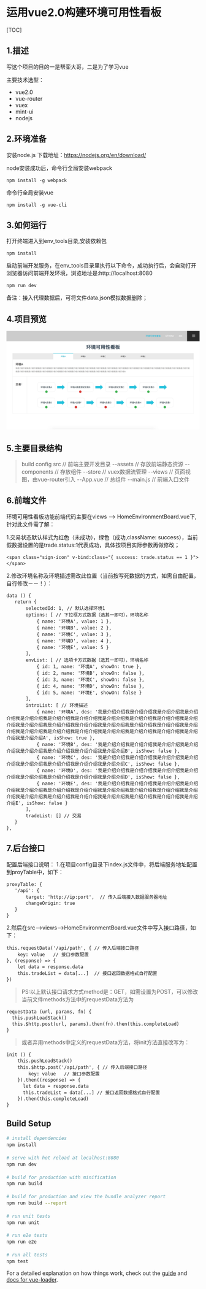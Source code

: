 # 运用vue2.0构建环境可用性看板
[TOC]

## 1.描述
写这个项目的目的一是帮栾大哥，二是为了学习vue

主要技术选型：
- vue2.0
- vue-router
- vuex
- mint-ui
- nodejs

## 2.环境准备
安装node.js
下载地址：https://nodejs.org/en/download/

node安装成功后，命令行全局安装webpack

```
npm install -g webpack
```

命令行全局安装vue

```
npm install -g vue-cli
```

## 3.如何运行
打开终端进入到env_tools目录,安装依赖包

```
npm install
```

启动前端开发服务，在env_tools目录里执行以下命令，成功执行后，会自动打开浏览器访问前端开发环境，浏览地址是:http://localhost:8080

```
npm run dev
```

备注：接入代理数据后，可将文件data.json模拟数据删除；

## 4.项目预览
![Mou icon](./preview/home.jpg)

## 5.主要目录结构
> build
> config 
> src          // 前端主要开发目录
> --assets     // 存放前端静态资源
> --components // 存放组件
> --store      // vuex数据流管理
> --views      // 页面视图，由vue-router引入
> --App.vue    // 总组件
> --main.js    // 前端入口文件

## 6.前端文件
环境可用性看板功能前端代码主要在views --> HomeEnvironmentBoard.vue下,针对此文件需了解：

1.交易状态默认样式为红色（未成功），绿色（成功,className: success），当前假数据设置的是trade.status:1代表成功，具体按项目实际参数再做修改；

```
<span class="sign-icon" v-bind:class="{ success: trade.status == 1 }"></span>
```

2.修改环境名称及环境描述需改此位置（当前按写死数据的方式，如需自由配置，自行修改－－！）：

```
data () {
   return {
       selectedId: 1, // 默认选择环境1
       options: [ // 下拉框方式数据（选其一即可），环境名称
           { name: '环境A', value: 1 },
           { name: '环境B', value: 2 },
           { name: '环境C', value: 3 },
           { name: '环境D', value: 4 },
           { name: '环境E', value: 5 }
       ],
       envList: [ // 选项卡方式数据（选其一即可），环境名称
           { id: 1, name: '环境A', showOn: true },
           { id: 2, name: '环境B', showOn: false },
           { id: 3, name: '环境C', showOn: false },
           { id: 4, name: '环境D', showOn: false },
           { id: 5, name: '环境E', showOn: false }
       ],
       introList: [ // 环境描述
           { name: '环境A', des: '我是介绍介绍我是介绍介绍我是介绍介绍我是介绍介绍我是介绍介绍我是介绍介绍我是介绍介绍我是介绍介绍我是介绍介绍我是介绍介绍我是介绍介绍我是介绍介绍我是介绍介绍我是介绍介绍我是介绍介绍我是介绍介绍我是介绍介绍我是介绍介绍我是介绍介绍我是介绍介绍我是介绍介绍我是介绍介绍我是介绍介绍我是介绍介绍我是介绍介绍我是介绍介绍A', isShow: true },
           { name: '环境B', des: '我是介绍介绍我是介绍介绍我是介绍介绍我是介绍介绍我是介绍介绍我是介绍介绍我是介绍介绍我是介绍介绍B', isShow: false },
           { name: '环境C', des: '我是介绍介绍我是介绍介绍我是介绍介绍我是介绍介绍我是介绍介绍我是介绍介绍我是介绍介绍我是介绍介绍C', isShow: false },
           { name: '环境D', des: '我是介绍介绍我是介绍介绍我是介绍介绍我是介绍介绍我是介绍介绍我是介绍介绍我是介绍介绍我是介绍介绍D', isShow: false },
           { name: '环境E', des: '我是介绍介绍我是介绍介绍我是介绍介绍我是介绍介绍我是介绍介绍我是介绍介绍我是介绍介绍我是介绍介绍我是介绍介绍我是介绍介绍我是介绍介绍我是介绍介绍我是介绍介绍我是介绍介绍我是介绍介绍我是介绍介绍我是介绍介绍我是介绍介绍E', isShow: false }
       ],
       tradeList: [] // 交易
   }
},
```

## 7.后台接口
配置后端接口说明：
1.在项目config目录下index.js文件中，将后端服务地址配置到proyTable中，如下：

```
proxyTable: {
   '/api': {
       target: 'http://ip:port',  // 传入后端接入数据服务器地址
       changeOrigin: true
   }
}
```

2.然后在src-->views-->HomeEnvironmentBoard.vue文件中写入接口路径，如下：

```
this.requestData('/api/path', { // 传入后端接口路径
    key: value   // 接口参数配置
}, (response) => {
    let data = response.data
    this.tradeList = data[...]  // 接口返回数据格式自行配置
})
```

> PS:以上默认接口请求方式method是：GET，如需设置为POST，可以修改当前文件methods方法中的requestData方法为

```
requestData (url, params, fn) {
  this.pushLoadStack()
  this.$http.post(url, params).then(fn).then(this.completeLoad)
}
```

> 或者弃用methods中定义的requestData方法，将init方法直接改写为：

```
init () {
    this.pushLoadStack()
    this.$http.post('/api/path', { // 传入后端接口路径
        key: value   // 接口参数配置
    }).then((response) => {
      let data = response.data
      this.tradeList = data[...] // 接口返回数据格式自行配置
    }).then(this.completeLoad)
}
```



## Build Setup

``` bash
# install dependencies
npm install

# serve with hot reload at localhost:8080
npm run dev

# build for production with minification
npm run build

# build for production and view the bundle analyzer report
npm run build --report

# run unit tests
npm run unit

# run e2e tests
npm run e2e

# run all tests
npm test
```

For a detailed explanation on how things work, check out the [guide](http://vuejs-templates.github.io/webpack/) and [docs for vue-loader](http://vuejs.github.io/vue-loader).
